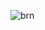 ![brn](https://github.com/learncodingfreeyt/learncodingfreeyt/assets/160745990/5daf74a2-4af6-402e-88e1-7de77de2525f)
